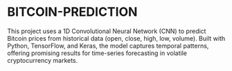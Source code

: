 # BITCOIN-PREDICTION
This project uses a 1D Convolutional Neural Network (CNN) to predict Bitcoin prices from historical data (open, close, high, low, volume). Built with Python, TensorFlow, and Keras, the model captures temporal patterns, offering promising results for time-series forecasting in volatile cryptocurrency markets. 
   
